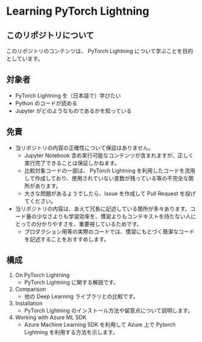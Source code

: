 # Learning PyTorch Lightning

## このリポジトリについて

このリポジトリのコンテンツは、 PyTorch Lightning について学ぶことを目的としています。


## 対象者

* PyTorch Lightning を（日本語で）学びたい
* Python のコードが読める
* Jupyter がどのようなものであるかを知っている


## 免責

* 当リポジトリの内容の正確性について保証はありません。
    - Jupyter Notebook 含め実行可能なコンテンツが含まれますが、正しく実行完了できることは保証しかねます。
    - 比較対象コードの一部は、 PyTorch Lightning を利用したコードを流用して作成しており、使用されていない変数が残っている等の不完全な箇所があります。
    - 大きな問題があるようでしたら、Issue を作成して Pull Request を投げてください。
* 当リポジトリの内容は、あえて冗長に記述している箇所が多々あります。コード量の少なさよりも学習効率を、慣習よりもコンテキストを持たない人にとっての分かりやすさを、重要視しているためです。
    - プロダクション用等の実際のコードでは、慣習にもとづく簡潔なコードを記述することをおすすめします。


## 構成

1. On PyTorch Lightning
    - PyTorch Lightning に関する解説です。
2. Comparison
    - 他の Deep Learning ライブラリとの比較です。
3. Installation
    - PyTorch Lightning のインストール方法や留意点について説明します。
4. Working with Azure ML SDK
    - Azure Machine Learning SDK を利用して Azure 上で Pytorch Lightning を利用する方法を示します。
